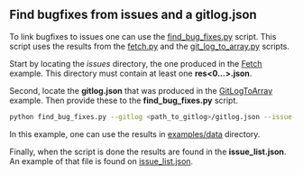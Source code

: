 ## Find bugfixes from issues and a gitlog.json

To link bugfixes to issues one can use the [find_bug_fixes.py](../fetch_jira_bugs/find_bug_fixes.py) script. This script uses the results from the [fetch.py](../fetch_jira_bugs/fetch.py) and the [git_log_to_array.py](../fetch_jira_bugs/git_log_to_array.py) scripts. 

Start by locating the *issues* directory, the one produced in the [Fetch](Fetch.md) example. This directory must contain at least one **res<0...>.json**.

Second, locate the **gitlog.json** that was produced in the [GitLogToArray](GitLogToArray.md) example. Then provide these to the **find_bug_fixes.py** script.

```bash
python find_bug_fixes.py --gitlog <path_to_gitlog>/gitlog.json --issue-list <path_to_issues>/issues
```

In this example, one can use the results in [examples/data](./data) directory.

Finally, when the script is done the results are found in the **issue_list.json**. An example of that file is found on [issue_list.json](./data/issue_list.json).